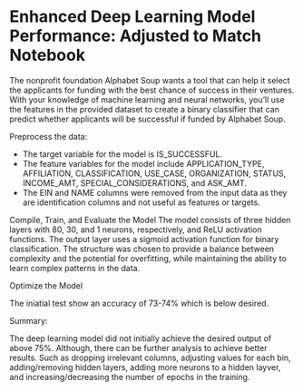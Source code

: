 # Enhanced Deep Learning Model Performance: Adjusted to Match Notebook

The nonprofit foundation Alphabet Soup wants a tool that can help it select the applicants for funding with the best chance of success in their ventures. With your knowledge of machine learning and neural networks, you’ll use the features in the provided dataset to create a binary classifier that can predict whether applicants will be successful if funded by Alphabet Soup.

Preprocess the data:
* The target variable for the model is IS_SUCCESSFUL.
* The feature variables for the model include APPLICATION_TYPE, AFFILIATION, CLASSIFICATION, USE_CASE, ORGANIZATION, STATUS, INCOME_AMT, SPECIAL_CONSIDERATIONS, and ASK_AMT.
* The EIN and NAME columns were removed from the input data as they are identification columns and not useful as features or targets.

Compile, Train, and Evaluate the Model
The model consists of three hidden layers with 80, 30, and 1 neurons, respectively, and ReLU activation functions. The output layer uses a sigmoid activation function for binary classification. The structure was chosen to provide a balance between complexity and the potential for overfitting, while maintaining the ability to learn complex patterns in the data.

Optimize the Model

The iniatial test show an accuracy of 73-74% which is below desired. 

Summary:

The deep learning model did not initially achieve the desired output of above 75%. Although, there can be further analysis to achieve better results. Such as dropping irrelevant columns, adjusting values for each bin, adding/removing hidden layers, adding more neurons to a hidden layver, and increasing/decreasing the number of epochs in the training. 
